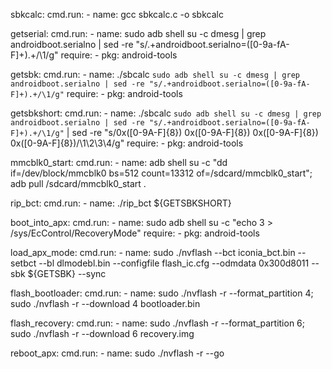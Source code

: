 
sbkcalc:
  cmd.run:
    - name: gcc sbkcalc.c -o sbkcalc

getserial:
  cmd.run:
    - name: sudo adb shell su -c dmesg | grep androidboot.serialno | sed -re "s/.+androidboot.serialno=([0-9a-fA-F]+).+/\1/g"
  require:
    - pkg: android-tools

getsbk:
  cmd.run:
    - name: ./sbcalc `sudo adb shell su -c dmesg | grep androidboot.serialno | sed -re "s/.+androidboot.serialno=([0-9a-fA-F]+).+/\1/g"`
  require:
    - pkg: android-tools

getsbkshort:
  cmd.run:
    - name: ./sbcalc `sudo adb shell su -c dmesg | grep androidboot.serialno | sed -re "s/.+androidboot.serialno=([0-9a-fA-F]+).+/\1/g"` | sed -re "s/0x([0-9A-F]{8}) 0x([0-9A-F]{8}) 0x([0-9A-F]{8}) 0x([0-9A-F]{8})/\1\2\3\4/g"
  require:
    - pkg: android-tools

mmcblk0_start:
  cmd.run:
    - name: adb shell su -c "dd if=/dev/block/mmcblk0 bs=512 count=13312 of=/sdcard/mmcblk0_start"; adb pull /sdcard/mmcblk0_start .

rip_bct:
  cmd.run:
    - name: ./rip_bct ${GETSBKSHORT}

boot_into_apx:
  cmd.run:
    - name: sudo adb shell su -c "echo 3 > /sys/EcControl/RecoveryMode"
  require:
    - pkg: android-tools

load_apx_mode:
  cmd.run:
    - name: sudo ./nvflash --bct iconia_bct.bin --setbct --bl dlmodebl.bin --configfile flash_ic.cfg --odmdata 0x300d8011 --sbk ${GETSBK} --sync

flash_bootloader:
  cmd.run:
    - name: sudo ./nvflash -r --format_partition 4; sudo ./nvflash -r --download 4 bootloader.bin

flash_recovery:
  cmd.run:
    - name: sudo ./nvflash -r --format_partition 6; sudo ./nvflash -r --download 6 recovery.img

reboot_apx:
  cmd.run:
    - name: sudo ./nvflash -r --go
